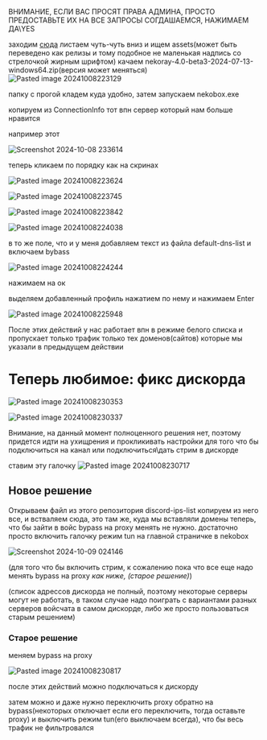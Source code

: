 ВНИМАНИЕ, ЕСЛИ ВАС ПРОСЯТ ПРАВА АДМИНА, ПРОСТО ПРЕДОСТАВЬТЕ ИХ НА ВСЕ ЗАПРОСЫ СОГДАШАЕМСЯ, НАЖИМАЕМ ДА\YES 

заходим [сюда](https://github.com/Matsuridayo/nekoray/releases)
листаем чуть-чуть вниз и ищем assets(может быть переведено как релизы и тому подобное не маленькая надпись со стрелочкой жирным шрифтом)
качаем nekoray-4.0-beta3-2024-07-13-windows64.zip(версия может меняться)
![Pasted image 20241008223129](https://github.com/user-attachments/assets/d22c9419-0493-4c74-836d-88f03bdd6282)

папку с прогой кладем куда удобно, затем запускаем nekobox.exe

копируем из ConnectionInfo тот впн сервер который нам больше нравится

например этот

![Screenshot 2024-10-08 233614](https://github.com/user-attachments/assets/19cef0ce-10e7-455d-9bbd-1df49d23f834)


теперь кликаем по порядку как на скринах

![Pasted image 20241008223624](https://github.com/user-attachments/assets/b49e0a8e-ea67-4feb-b6ae-38cbd5f950d6)


![Pasted image 20241008223745](https://github.com/user-attachments/assets/c76f9fd2-d596-4de7-8f7e-e06f7231d065)



![Pasted image 20241008223842](https://github.com/user-attachments/assets/e7d89a3d-f798-41f1-8713-56ad70cec429)

![Pasted image 20241008224038](https://github.com/user-attachments/assets/8b599078-6423-4660-9868-976fae5c7c37)

в то же поле, что и у меня добавляем текст из файла default-dns-list и включаем bybass

![Pasted image 20241008224244](https://github.com/user-attachments/assets/4961ea35-bceb-451b-bf14-1a964be4cf24)


нажимаем на ок

выделяем добавленный профиль нажатием по нему и нажимаем Enter

![Pasted image 20241008225948](https://github.com/user-attachments/assets/fc285fe4-7c37-4439-b3ab-48daaacdc128)


После этих действий у нас работает впн в режиме белого списка и пропускает только трафик только тех доменов(сайтов) которые мы указали в предыдущем действии

# Теперь любимое: фикс дискорда

![Pasted image 20241008230353](https://github.com/user-attachments/assets/2d026243-a4fc-4d6d-9204-c2f722bcef33)


![Pasted image 20241008230337](https://github.com/user-attachments/assets/018f2b72-0cd3-4baf-b1b2-f5bda5164790)


Внимание, на данный момент полноценного решения нет, поэтому придется идти на ухищрения и прокликивать настройки для того что бы подключиться на канал или подключиться\дать стрим в дискорде

ставим эту галочку
![Pasted image 20241008230717](https://github.com/user-attachments/assets/6abba42a-bcdb-4bcc-8dbf-6558b226ce5c)

## Новое решение
Открываем файл из этого репозитория discord-ips-list
копируем из него все, и встваляем сюда, это там же, куда мы вставляли домены
теперь, что бы зайти в войс bypass на proxy менять не нужно. достаточно просто включить галочку режим tun на главной страничке в nekobox

![Screenshot 2024-10-09 024146](https://github.com/user-attachments/assets/c8b981b9-9144-4a79-926d-0f0b355e8318)

(для того что бы включить стрим, к сожалению пока что все еще надо менять bypass на proxy _как ниже, (старое решение)_)

(список адрессов дискорда не полный, поэтому некоторые серверы могут не работать, в таком случае надо поиграть с вариантами разных серверов войсчата в самом дискорде, либо же просто пользоваться старым решением)

### Старое решение
меняем bypass на proxy

![Pasted image 20241008230817](https://github.com/user-attachments/assets/38760fae-6404-4ef9-a273-0bf2bd7e5e65)

после этих действий можно подключаться к дискорду 

затем можно и даже нужно переключить proxy обратно на bypass(некоторых отключает если его переключить, тогда оставьте proxy) и выключить режим tun(его выключаем всегда), что бы весь трафик не фильтровался 
